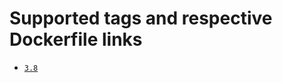 # Supported tags and respective Dockerfile links

- [`3.8`](https://github.com/0xl2oot/docker-image/blob/master/rabbi/Dockerfile-rabbitmq-3.8)